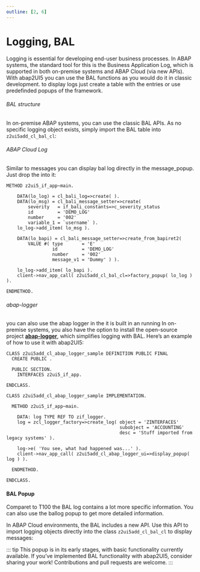 ```yaml
---
outline: [2, 6]
---
```

# Logging, BAL

Logging is essential for developing end-user business processes. In ABAP systems, the standard tool for this is the Business Application Log, which is supported in both on-premise systems and ABAP Cloud (via new APIs). With abap2UI5 you can use the BAL functions as you would do it in classic development. to display logs just create a table with the entries or use predefinded popups of the framework.

###### BAL structure

In on-premise ABAP systems, you can use the classic BAL APIs. As no specific logging object exists, simply import the BAL table into `z2ui5add_cl_bal_cl`:



###### ABAP Cloud Log
Similar to messages you can display bal log directly in the message_popup. Just drop the into it:
```abap
METHOD z2ui5_if_app~main.

    DATA(lo_log) = cl_bali_log=>create( ).
    DATA(lo_msg) = cl_bali_message_setter=>create(
        severity   = if_bali_constants=>c_severity_status
        id         = 'DEMO_LOG'
        number     = '002'
        variable_1 = `username` ).
    lo_log->add_item( lo_msg ).

    DATA(lo_bapi) = cl_bali_message_setter=>create_from_bapiret2( 
        VALUE #( type       = 'E'
                 id         = 'DEMO_LOG'
                 number     = '002'
                 message_v1 = 'Dummy' ) ).

    lo_log->add_item( lo_bapi ).
    client->nav_app_call( z2ui5add_cl_bal_cl=>factory_popup( lo_log ) ).

ENDMETHOD.
```


###### abap-logger

you can also use the abap logger in the it is built in an running
In on-premise systems, you also have the option to install the open-source project [**abap-logger**](https://github.com/ABAP-Logger/ABAP-Logger), which simplifies logging with BAL. Here’s an example of how to use it with abap2UI5:
```abap
CLASS z2ui5add_cl_abap_logger_sample DEFINITION PUBLIC FINAL
  CREATE PUBLIC .

  PUBLIC SECTION.
    INTERFACES z2ui5_if_app.

ENDCLASS.

CLASS z2ui5add_cl_abap_logger_sample IMPLEMENTATION.

  METHOD z2ui5_if_app~main.

    DATA: log TYPE REF TO zif_logger.
    log = zcl_logger_factory=>create_log( object = 'ZINTERFACES'
                                          subobject = 'ACCOUNTING'
                                          desc = 'Stuff imported from legacy systems' ).

    log->e( 'You see, what had happened was...' ).
    client->nav_app_call( z2ui5add_cl_abap_logger_ui=>display_popup( log ) ).

  ENDMETHOD.

ENDCLASS.
```


#### BAL Popup
Comparet to T100 the BAL log contains a lot more specific information. You can also use the ballog popup to get more detailed information.


In ABAP Cloud environments, the BAL includes a new API. Use this API to import logging objects directly into the class `z2ui5add_cl_bal_cl` to display messages:




::: tip
This popup is in its early stages, with basic functionality currently available. If you’ve implemented BAL functionality with abap2UI5, consider sharing your work! Contributions and pull requests are welcome. 
:::

